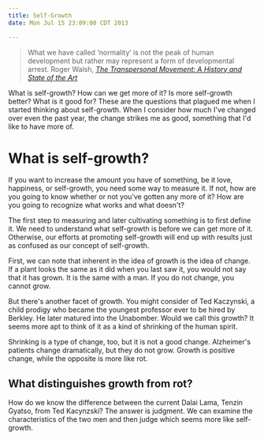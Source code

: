 ```yaml
---
title: Self-Growth
date: Mon Jul 15 23:09:00 CDT 2013

---
```


> What we have called ‘normality’ is not the peak of human development but
> rather may represent a form of developmental arrest.
  <span id="quote-attribute">Roger Walsh, <a class="sorc" href="http://www.atpweb.org/jtparchive/trps-25-93-02-123.pdf" title="accessed:2013-07-15"><em>The Transpersonal Movement: A History and State of the Art</em></a></span>

What is self-growth? How can we get more of it? Is more self-growth better? What
is it good for? These are the questions that plagued me when I started thinking
about self-growth. When I consider how much I've changed over even the past
year, the change strikes me as good, something that I'd like to have more of. 

# What is self-growth?

If you want to increase the amount you have of something, be it love, happiness,
or self-growth, you need some way to measure it. If not, how are you going to
know whether or not you've gotten any more of it? How are you going to recognize
what works and what doesn't?

The first step to measuring and later cultivating something is to first define
it. We need to understand what self-growth is before we can get more of
it. Otherwise, our efforts at promoting self-growth will end up with results
just as confused as our concept of self-growth.

First, we can note that inherent in the idea of growth is the idea of change. If
a plant looks the same as it did when you last saw it, you would not say that it
has grown. It is the same with a man. If you do not change, you cannot grow.

But there's another facet of growth. You might consider of Ted Kaczynski, a
child prodigy who became the youngest professor ever to be hired by Berkley. He later
matured into the Unabomber. Would we call this growth? It seems more apt to
think of it as a kind of shrinking of the human spirit.

Shrinking is a type of change, too, but it is not a good change. Alzheimer's
patients change dramatically, but they do not grow. Growth is positive change,
while the opposite is more like rot. 

## What distinguishes growth from rot?

How do we know the difference between the current Dalai Lama, Tenzin Gyatso,
from Ted Kacynzski? The answer is judgment. We can examine the characteristics
of the two men and then judge which seems more like self-growth.

